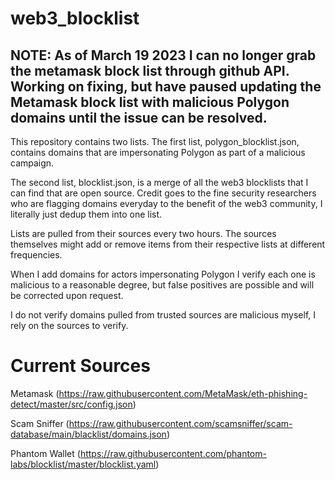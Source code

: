 # web3_blocklist

## NOTE: As of March 19 2023 I can no longer grab the metamask block list through github API. Working on fixing, but have paused updating the Metamask block list with malicious Polygon domains until the issue can be resolved.

This repository contains two lists. The first list, polygon_blocklist.json, contains domains that are impersonating Polygon as part of a malicious campaign.

The second list, blocklist.json, is a merge of all the web3 blocklists that I can find that are open source. Credit goes to the fine security researchers who are flagging domains everyday to the benefit of the web3 community, I literally just dedup them into one list.

Lists are pulled from their sources every two hours. The sources themselves might add or remove items from their respective lists at different frequencies.

When I add domains for actors impersonating Polygon I verify each one is malicious to a reasonable degree, but false positives are possible and will be corrected upon request.

I do not verify domains pulled from trusted sources are malicious myself, I rely on the sources to verify.

# Current Sources

Metamask
(https://raw.githubusercontent.com/MetaMask/eth-phishing-detect/master/src/config.json)

Scam Sniffer
(https://raw.githubusercontent.com/scamsniffer/scam-database/main/blacklist/domains.json)

Phantom Wallet
(https://raw.githubusercontent.com/phantom-labs/blocklist/master/blocklist.yaml)

